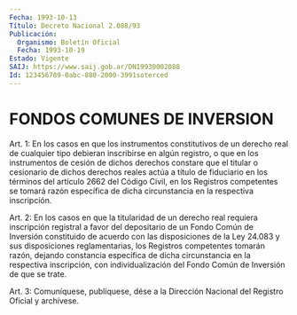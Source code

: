 ```yaml
---
Fecha: 1993-10-13
Título: Decreto Nacional 2.088/93
Publicación:
  Organismo: Boletín Oficial
  Fecha: 1993-10-19
Estado: Vigente
SAIJ: https://www.saij.gob.ar/DN19930002088
Id: 123456789-0abc-880-2000-3991soterced
---
```

# FONDOS COMUNES DE INVERSION

<a id="1"></a>
Art.  1: En los casos en que los instrumentos constitutivos de un derecho real  de  cualquier  tipo  debieran inscribirse en algún registro, o que en los instrumentos de  cesión  de  dichos derechos constare  que  el  titular  o cesionario de dichos derechos  reales actúa a título de fiduciario  en los términos del artículo 2662 del Código  Civil,  en  los  Registros   competentes  se  tomará  razón específica  de dicha circunstancia en  la  respectiva  inscripción.

<a id="2"></a>
Art.  2: En los casos en que la titularidad de un derecho real requiera inscripción  registral a favor del depositario de un Fondo Común de Inversión constituido  de acuerdo con las disposiciones de la  Ley 24.083 y sus disposiciones  reglamentarias,  los  Registros competentes  tomarán  razón, dejando constancia específica de dicha circunstancia en la respectiva  inscripción,  con individualización del Fondo Común de Inversión de que se trate.

<a id="3"></a>
Art.  3: Comuníquese, publíquese, dése a la Dirección Nacional del Registro Oficial y archívese.
